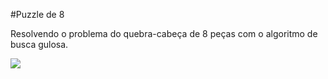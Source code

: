 #Puzzle de 8

Resolvendo o problema do quebra-cabeça de 8 peças com o algoritmo de busca gulosa.

<img src="/Puzzle_de_8/image.png">